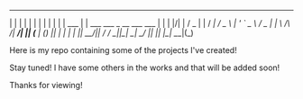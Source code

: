 
 _    _        _                                _ 
| |  | |      | |                              | |
| |  | |  ___ | |  ___   ___   _ __ ___    ___ | |
| |/\| | / _ \| | / __| / _ \ | '_ ` _ \  / _ \| |
\  /\  /|  __/| || (__ | (_) || | | | | ||  __/|_|
 \/  \/  \___||_| \___| \___/ |_| |_| |_| \___|(_)
                                                  
                                                  
Here is my repo containing some of the projects I've created!

Stay tuned! I have some others in the works and that will be added soon!

Thanks for viewing!
